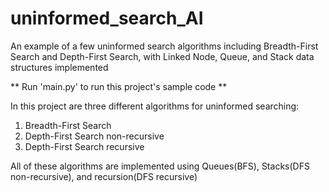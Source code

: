 # uninformed_search_AI
An example of a few uninformed search algorithms including Breadth-First Search and Depth-First Search, with Linked Node, Queue, and Stack data structures implemented

**  Run 'main.py' to run this project's sample code **

In this project are three different algorithms for uninformed searching:
1. Breadth-First Search
2. Depth-First Search non-recursive
3. Depth-First Search recursive

All of these algorithms are implemented using Queues(BFS), Stacks(DFS non-recursive), and recursion(DFS recursive)
